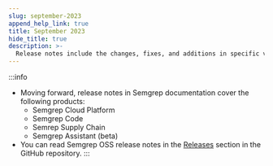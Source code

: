 ```yaml
---
slug: september-2023
append_help_link: true
title: September 2023
hide_title: true
description: >-
  Release notes include the changes, fixes, and additions in specific versions of Semgrep.
---
```


:::info
* Moving forward, release notes in Semgrep documentation cover the following products:
    * Semgrep Cloud Platform
    * Semgrep Code
    * Semrep Supply Chain
    * Semgrep Assistant (beta)
* You can read Semgrep OSS release notes in the [Releases]() section in the GitHub repository.
:::
